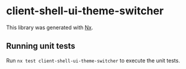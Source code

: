 # client-shell-ui-theme-switcher

This library was generated with [Nx](https://nx.dev).

## Running unit tests

Run `nx test client-shell-ui-theme-switcher` to execute the unit tests.
